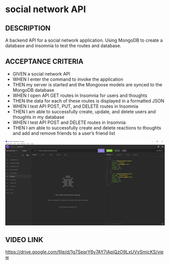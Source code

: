# social network API
## DESCRIPTION
A backend API for a social network application. Using MongoDB to create a database and insomnia to test the routes and database.

## ACCEPTANCE CRITERIA
* GIVEN a social network API
* WHEN I enter the command to invoke the application
* THEN my server is started and the Mongoose models are synced to the MongoDB database
* WHEN I open API GET routes in Insomnia for users and thoughts
* THEN the data for each of these routes is displayed in a formatted JSON
* WHEN I test API POST, PUT, and DELETE routes in Insomnia
* THEN I am able to successfully create, update, and delete users and thoughts in my database
* WHEN I test API POST and DELETE routes in Insomnia
* THEN I am able to successfully create and delete reactions to thoughts and add and remove friends to a user’s friend list

![Alt Image](./assets/Screenshot.png?raw=true)

## VIDEO LINK
https://drive.google.com/file/d/1g7SeqrY6y7AY7jApiQzO9LxUVvSmicKS/view 

